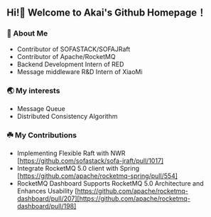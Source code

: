 ## Hi!🎉 Welcome to Akai's Github Homepage！
###  🔭 About Me
- Contributor of SOFASTACK/SOFAJRaft
- Contributor of Apache/RocketMQ
- Backend Development Intern of RED
- Message middleware R&D Intern of XiaoMi

###  🌏 My interests
- Message Queue
- Distributed Consistency Algorithm

### ☘️  My Contributions
- Implementing Flexible Raft with NWR [https://github.com/sofastack/sofa-jraft/pull/1017]
- Integrate RocketMQ 5.0 client with Spring [https://github.com/apache/rocketmq-spring/pull/554]
- RocketMQ Dashboard Supports RocketMQ 5.0 Architecture and Enhances Usability [https://github.com/apache/rocketmq-dashboard/pull/207][https://github.com/apache/rocketmq-dashboard/pull/198]
